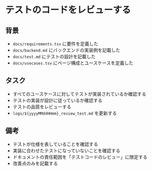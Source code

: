 # テストのコードをレビューする

## 背景

- `docs/requirements.tsv` に要件を定義した
- `docs/backend.md` にバックエンドの実装例を記載した
- `docs/test.md` にテストの設計を記載した
- `docs/usecases.tsv` にページ構成とユースケースを定義した

## タスク

- すべてのユースケースに対してテストが実装されているか確認する
- テストの実装が設計に従っているか確認する
- テストの品質をレビューする
- `logs/${yyyyMMddHHmm}_review_test.md` を更新する

## 備考

- テストが仕様を表していることを確認する
- 実装に合わせたテストになっていないことを確認する
- ドキュメントの責任範囲を「テストコードのレビュー」に限定する
- 改善点のみを記載する
